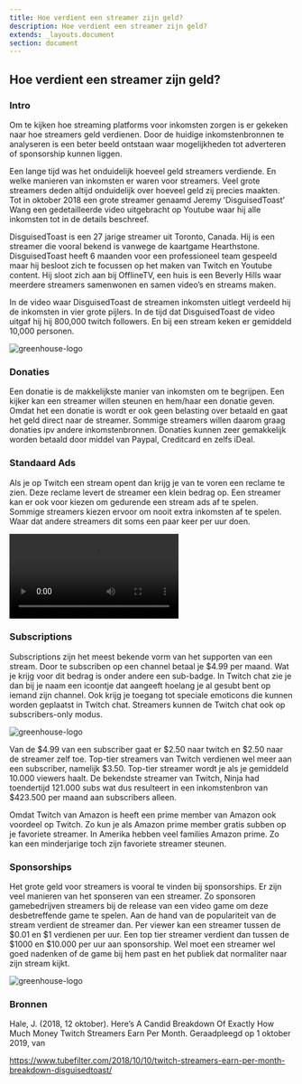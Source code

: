 ```yaml
---
title: Hoe verdient een streamer zijn geld?
description: Hoe verdient een streamer zijn geld?
extends: _layouts.document
section: document
---
```


## Hoe verdient een streamer zijn geld?

### Intro 
Om te kijken hoe streaming platforms voor inkomsten zorgen is er gekeken naar hoe streamers geld verdienen. Door de huidige inkomstenbronnen te analyseren is een beter beeld ontstaan waar mogelijkheden tot adverteren of sponsorship kunnen liggen.

Een lange tijd was het onduidelijk hoeveel geld streamers verdiende. En welke manieren van inkomsten er waren voor streamers. Veel grote streamers deden altijd onduidelijk over hoeveel geld zij precies maakten. Tot in oktober 2018 een grote streamer genaamd Jeremy ‘DisguisedToast’ Wang een gedetailleerde video uitgebracht op Youtube waar hij alle inkomsten tot in de details beschreef. 
 
DisguisedToast is een 27 jarige streamer uit Toronto, Canada. Hij is een streamer die vooral bekend is vanwege de kaartgame Hearthstone. DisguisedToast heeft 6 maanden voor een professioneel team gespeeld maar hij besloot zich te focussen op het maken van Twitch en Youtube content. Hij sloot zich aan bij OfflineTV, een huis is een Beverly Hills waar meerdere streamers samenwonen en samen video’s en streams maken.

In de video waar DisguisedToast de streamen inkomsten uitlegt verdeeld hij de inkomsten in vier grote pijlers. In de tijd dat DisguisedToast de video uitgaf hij hij 800,000 twitch followers. En bij een stream keken er gemiddeld 10,000 personen. 

![greenhouse-logo](/assets/img/inkomstenbronnen.png "Disguisedtoast")

### Donaties
Een donatie is de makkelijkste manier van inkomsten om te begrijpen. Een kijker kan een streamer willen steunen en hem/haar een donatie geven. Omdat het een donatie is wordt er ook geen belasting over betaald en gaat het geld direct naar de streamer.
Sommige streamers willen daarom graag donaties ipv andere inkomstenbronnen. Donaties kunnen zeer gemakkelijk worden betaald door middel van Paypal, Creditcard en zelfs iDeal. 

### Standaard Ads

Als je op Twitch een stream opent dan krijg je van te voren een reclame te zien. Deze reclame levert de streamer een klein bedrag op. Een streamer kan er ook voor kiezen om gedurende een stream ads af te spelen. Sommige streamers kiezen ervoor om nooit extra inkomsten af te spelen. Waar dat andere streamers dit soms een paar keer per uur doen.

<div class="embed-responsive embed-responsive-16by9">
  <video class="embed-responsive-item"  controls allowfullscreen>
        <source src="/assets/video/default-twitch-ad.mp4" type="video/mp4">
  </video>
</div>

### Subscriptions 

Subscriptions zijn het meest bekende vorm van het supporten van een stream. Door te subscriben op een channel betaal je $4.99 per maand. Wat je krijg voor dit bedrag is onder andere een sub-badge. In Twitch chat zie je dan bij je naam een icoontje dat aangeeft hoelang je al gesubt bent op iemand zijn channel. Ook krijg je toegang tot speciale emoticons die kunnen worden geplaatst in Twitch chat. Streamers kunnen de Twitch chat ook op subscribers-only modus. 

![greenhouse-logo](/assets/img/loyalty-badges.png "Disguisedtoast")

Van de $4.99 van een subscriber gaat er $2.50 naar twitch en $2.50 naar de streamer zelf toe. Top-tier streamers van Twitch verdienen wel meer aan een subscriber, namelijk $3.50. Top-tier streamer wordt je als je gemiddeld 10.000 viewers haalt. De bekendste streamer van Twitch, Ninja had toendertijd 121.000 subs wat dus resulteert in een inkomstenbron van $423.500 per maand aan subscribers alleen. 

Omdat Twitch van Amazon is heeft een prime member van Amazon ook voordeel op Twitch. Zo kun je als Amazon prime member gratis subben op je favoriete streamer. In Amerika hebben veel families Amazon prime. Zo kan een minderjarige toch zijn favoriete streamer steunen.  
### Sponsorships

Het grote geld voor streamers is vooral te vinden bij sponsorships. Er zijn veel manieren van het sponseren van een streamer. Zo sponsoren gamebedrijven streamers bij de release van een video game om deze desbetreffende game te spelen. Aan de hand van de populariteit van de stream verdient de streamer dan. Per viewer kan een streamer tussen de $0.01 en $1 verdienen per uur. Een top tier streamer verdient dan tussen de $1000 en $10.000 per uur aan sponsorship. Wel moet een streamer wel goed nadenken of de game bij hem past en het publiek dat normaliter naar zijn stream kijkt. 

![greenhouse-logo](/assets/img/battlefield.jpg "Disguisedtoast")

### Bronnen

<p class="bron">
Hale, J. (2018, 12 oktober). Here’s A Candid Breakdown Of Exactly How Much Money Twitch Streamers Earn Per Month. Geraadpleegd op 1 oktober 2019, van </p> <a class="bronlink" href="https://www.tubefilter.com/2018/10/10/twitch-streamers-earn-per-month-breakdown-disguisedtoast/" target="_blank"> https://www.tubefilter.com/2018/10/10/twitch-streamers-earn-per-month-breakdown-disguisedtoast/ </a>